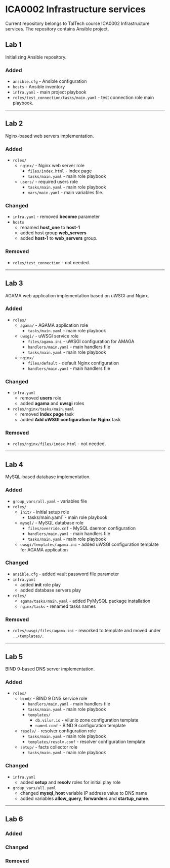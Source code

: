 # ICA0002 Infrastructure services
Current repository belongs to TalTech course ICA0002 Infrastructure services. The repository contains Ansible project.

## Lab 1
Initializing Ansible repository.

### Added
- `ansible.cfg` - Ansible configuration
- `hosts` - Ansible inventory
- `infra.yaml` - main project playbook
- `roles/test_connection/tasks/main.yaml` - test connection role main playbook.

---

## Lab 2
Nginx-based web servers implementation.

### Added
- `roles/`
  - `nginx/` - Nginx web server role
    - `files/index.html` - index page
    - `tasks/main.yaml` - main role playbook
  - `users/` - required users role
    - `tasks/main.yaml` - main role playbook
    - `vars/main.yaml` - main variables file.

### Changed
- `infra.yaml` - removed **become** parameter
- `hosts`
  - renamed **host_one** to **host-1**
  - added host group **web_servers**
  - added **host-1** to **web_servers** group.

### Removed
- `roles/test_connection` - not needed.

---

## Lab 3
AGAMA web application implementation based on uWSGI and Nginx.

### Added
- `roles/`
  - `agama/` - AGAMA application role
    - `tasks/main.yaml` - main role playbook
  - `uwsgi/` - uWSGI service role
    - `files/agama.ini` - uWSGI configuration for AMAGA
    - `handlers/main.yaml` - main handlers file
    - `tasks/main.yaml` - main role playbook
  - `nginx/`
    - `files/default` - default Nginx configuration
    - `handlers/main.yaml` - main handlers file

### Changed
 - `infra.yaml`
   - removed **users** role
   - added **agama** and **uwsgi** roles
 - `roles/nginx/tasks/main.yaml`
   - removed **Index page** task
   - added **Add uWSGI configuration for Nginx** task

### Removed
- `roles/nginx/files/index.html` - not needed.

---

## Lab 4
MySQL-based database implementation.

### Added
- `group_vars/all.yaml` - variables file
- `roles/`
  - `init/` - initial setup role
    - tasks/main.yaml` - main role playbook
  - `mysql/` - MySQL database role
    - `files/override.cnf` - MySQL daemon configuration
    - `handlers/main.yaml` - main handlers file
    - `tasks/main.yaml` - main role playbook
  - `uwsgi/templates/agama.ini` - added uWSGI configuration template for AGAMA application

### Changed
- `ansible.cfg` - added vault password file parameter
- `infra.yaml`
  - added **init** role play
  - added database servers play
- `roles/`
  - `agama/tasks/main.yaml` - added PyMySQL package installation
  - `nginx/tasks` - renamed tasks names

### Removed
- `roles/uwsgi/files/agama.ini` - reworked to template and moved under `../templates/`.

---

## Lab 5
BIND 9-based DNS server implementation.

### Added
- `roles/`
  - `bind/` - BIND 9 DNS service role
    - `handlers/main.yaml` - main handlers file
    - `tasks/main.yaml` - main role playbook
    - `templates/`
      - `db.vilur.io` - vilur.io zone configuration template
      - `named.conf` - BIND 9 configuration template
  - `resolv/` - resolver configuration role
    - `tasks/main.yaml` - main role playbook
    - `templates/resolv.conf` - resolver configuration template
  - `setup/` - facts collector role
    - `tasks/main.yaml` - main role playbook

### Changed
- `infra.yaml`
  - added **setup** and **resolv** roles for initial play role
- `group_vars/all.yaml`
  - changed **mysql_host** variable IP address value to DNS name
  - added variables **allow_query**, **forwarders** and **startup_name**.

---

## Lab 6

### Added

### Changed

### Removed

